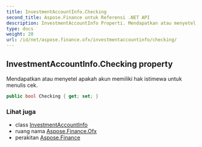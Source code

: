 ```yaml
---
title: InvestmentAccountInfo.Checking
second_title: Aspose.Finance untuk Referensi .NET API
description: InvestmentAccountInfo Properti. Mendapatkan atau menyetel apakah akun memiliki hak istimewa untuk menulis cek.
type: docs
weight: 20
url: /id/net/aspose.finance.ofx/investmentaccountinfo/checking/
---
```

## InvestmentAccountInfo.Checking property

Mendapatkan atau menyetel apakah akun memiliki hak istimewa untuk menulis cek.

```csharp
public bool Checking { get; set; }
```

### Lihat juga

* class [InvestmentAccountInfo](../)
* ruang nama [Aspose.Finance.Ofx](../../investmentaccountinfo/)
* perakitan [Aspose.Finance](../../../)


